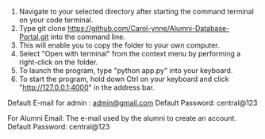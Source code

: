 1. Navigate to your selected directory after starting the command terminal on your code terminal.
2. Type git clone https://github.com/Carol-ynne/Alumni-Database-Portal.git into the command line.
3. This will enable you to copy the folder to your own computer.
4. Select "Open with terminal" from the context menu by performing a right-click on the folder.
5. To launch the program, type "python app.py" into your keyboard.
6. To start the program, hold down Ctrl on your keyboard and click "http://127.0.0.1:4000" in the address bar.


Default E-mail for admin : admin@gmail.com
Default Password: central@123

For Alumni 
Email: The e-mail used by the alumni to create an account.
Default Password: central@123